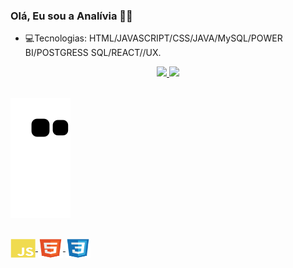 ### Olá, Eu sou  a Analívia  👋😘
 
 
 - 💻Tecnologias: HTML/JAVASCRIPT/CSS/JAVA/MySQL/POWER BI/POSTGRESS SQL/REACT//UX.


 
  <div align="center">
  <a href="https://github.com/naliviaa">
  <img height="180em" src="https://github-readme-stats.vercel.app/api?username=naliviaa&show_icons=true&theme=dark&include_all_commits=true&count_private=true"/>
  <img height="180em" src="https://github-readme-stats.vercel.app/api/top-langs/?username=naliviaa&layout=compact&langs_count=7&theme=dark"/>
</div>
  <div style="display: inline_block"><br>
 
 
![snake gif](https://github.com/naliviaa/NALIVIA/blob/output/github-contribution-grid-snake.svg)

 <div style="display: inline_block"><br>
  <img align="center" alt="Nalivia-Js" height="30" width="40" src="https://raw.githubusercontent.com/devicons/devicon/master/icons/javascript/javascript-plain.svg">
  <img align="center" alt="Nalivia-HTML" height="30" width="40" src="https://raw.githubusercontent.com/devicons/devicon/master/icons/html5/html5-original.svg">
  <img align="center" alt="Nalivia-CSS" height="30" width="40" src="https://raw.githubusercontent.com/devicons/devicon/master/icons/css3/css3-original.svg"></div>
  
